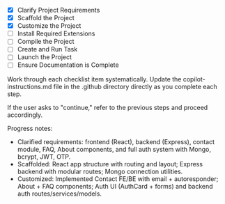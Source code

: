 - [x] Clarify Project Requirements
- [x] Scaffold the Project
- [x] Customize the Project
- [ ] Install Required Extensions
- [ ] Compile the Project
- [ ] Create and Run Task
- [ ] Launch the Project
- [ ] Ensure Documentation is Complete

Work through each checklist item systematically.
Update the copilot-instructions.md file in the .github directory directly as you complete each step.

If the user asks to "continue," refer to the previous steps and proceed accordingly.

Progress notes:
- Clarified requirements: frontend (React), backend (Express), contact module, FAQ, About components, and full auth system with Mongo, bcrypt, JWT, OTP.
- Scaffolded: React app structure with routing and layout; Express backend with modular routes; Mongo connection utilities.
- Customized: Implemented Contact FE/BE with email + autoresponder; About + FAQ components; Auth UI (AuthCard + forms) and backend auth routes/services/models.